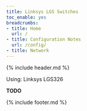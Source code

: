 ```yaml
---
title: Linksys LGS Switches
toc_enable: yes
breadcrumbs:
- title: Home
  url: /
- title: Configuration Notes
  url: /config/
- title: Network
---
```

{% include header.md %}

Using: Linksys LGS326

**TODO**

{% include footer.md %}
